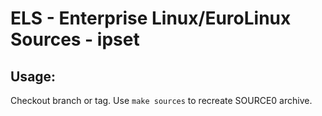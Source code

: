 # ELS - Enterprise Linux/EuroLinux Sources - ipset
 
## Usage:
  Checkout branch or tag. Use `make sources` to recreate  SOURCE0 archive.
